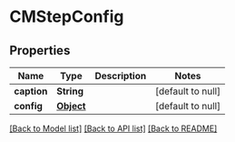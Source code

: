 # CMStepConfig
## Properties

| Name | Type | Description | Notes |
|------------ | ------------- | ------------- | -------------|
| **caption** | **String** |  | [default to null] |
| **config** | [**Object**](.md) |  | [default to null] |

[[Back to Model list]](../README.md#documentation-for-models) [[Back to API list]](../README.md#documentation-for-api-endpoints) [[Back to README]](../README.md)

